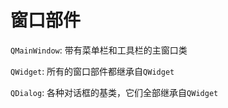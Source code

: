 # 窗口部件

`QMainWindow`: 带有菜单栏和工具栏的主窗口类

`QWidget`: 所有的窗口部件都继承自`QWidget`

`QDialog`: 各种对话框的基类，它们全部继承自`QWidget`

